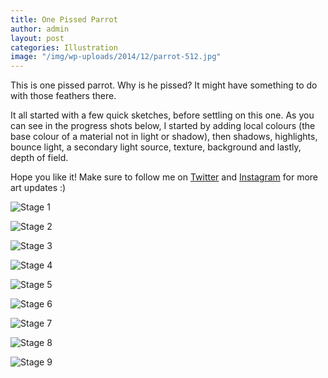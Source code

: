 ```yaml
---
title: One Pissed Parrot
author: admin
layout: post
categories: Illustration
image: "/img/wp-uploads/2014/12/parrot-512.jpg"
---
```

This is one pissed parrot. Why is he pissed? It might have something to do with those feathers there.

It all started with a few quick sketches, before settling on this one. As you can see in the progress shots below, I started by adding local colours (the base colour of a material not in light or shadow), then shadows, highlights, bounce light, a secondary light source, texture, background and lastly, depth of field.

Hope you like it! Make sure to follow me on [Twitter](https://twitter.com/Cryptacular) and [Instagram](http://instagram.com/creationsfromthecrypt/) for more art updates :)

![Stage 1](/img/wp-uploads/2014/12/parrot-stage-01.jpg)

![Stage 2](/img/wp-uploads/2014/12/parrot-stage-02.jpg)

![Stage 3](/img/wp-uploads/2014/12/parrot-stage-03.jpg)

![Stage 4](/img/wp-uploads/2014/12/parrot-stage-04.jpg)

![Stage 5](/img/wp-uploads/2014/12/parrot-stage-05.jpg)

![Stage 6](/img/wp-uploads/2014/12/parrot-stage-06.jpg)

![Stage 7](/img/wp-uploads/2014/12/parrot-stage-07.jpg)

![Stage 8](/img/wp-uploads/2014/12/parrot-stage-08.jpg)

![Stage 9](/img/wp-uploads/2014/12/parrot-512.jpg)